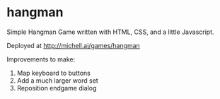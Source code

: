 hangman
=======

Simple Hangman Game written with HTML, CSS, and a little Javascript.

Deployed at http://michell.ai/games/hangman


Improvements to make:

1. Map keyboard to buttons
2. Add a much larger word set
3. Reposition endgame dialog
